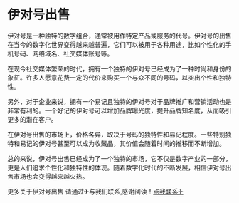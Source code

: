 # 伊对号出售

伊对号是一种独特的数字组合，通常被用作特定产品或服务的代号。伊对号的出售在当今的数字化世界变得越来越普遍，它们可以被用于各种用途，比如个性化的手机号码、网络域名、社交媒体账号等。

在现今社交媒体繁荣的时代，拥有一个独特的伊对号已经成为了一种时尚和身份的象征。许多人愿意花费一定的代价来购买一个与众不同的号码，以突出个性和独特性。

另外，对于企业来说，拥有一个易记且独特的伊对号对于品牌推广和营销活动也是非常有利的。一个好记的伊对号可以增加品牌曝光度，提升品牌知名度，从而吸引更多的潜在客户。

在伊对号出售的市场上，价格各异，取决于号码的独特性和易记程度。一些特别独特和易记的伊对号甚至可以成为收藏品，其价值会随着时间的推移而不断增加。

总的来说，伊对号出售已经成为了一个独特的市场，它不仅是数字产业的一部分，更是人们追求个性化和独特性的体现。随着数字化时代的不断发展，相信伊对号出售市场也会变得越来越火热。

更多关于伊对号出售 请通过✈与我们联系,感谢阅读！[点我联系✈](https://data.G208.com)